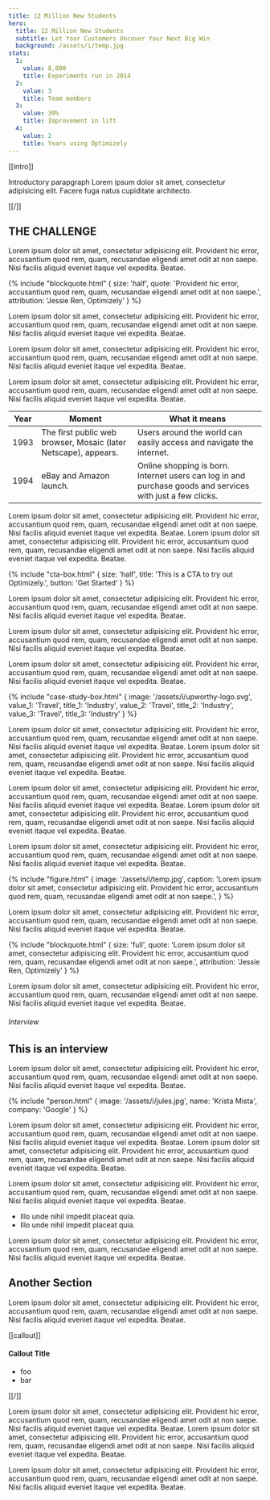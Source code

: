 ```yaml
---
title: 12 Million New Students
hero:
  title: 12 Million New Students
  subtitle: Let Your Customers Uncover Your Next Big Win
  background: /assets/i/temp.jpg
stats:
  1:
    value: 8,000
    title: Experiments run in 2014
  2:
    value: 3
    title: Team members
  3:
    value: 39%
    title: Improvement in lift
  4:
    value: 2
    title: Years using Optimizely
---
```


[[intro]]

Introductory parapgraph Lorem ipsum dolor sit amet, consectetur adipisicing elit. Facere fuga natus cupiditate architecto.

[[/]]

## THE CHALLENGE

Lorem ipsum dolor sit amet, consectetur adipisicing elit. Provident hic error, accusantium quod rem, quam, recusandae eligendi amet odit at non saepe. Nisi facilis aliquid eveniet itaque vel expedita. Beatae.

{% include "blockquote.html"
  {
    size: 'half',
    quote: 'Provident hic error, accusantium quod rem, quam, recusandae eligendi amet odit at non saepe.',
    attribution: 'Jessie Ren, Optimizely'
  }
%}

Lorem ipsum dolor sit amet, consectetur adipisicing elit. Provident hic error, accusantium quod rem, quam, recusandae eligendi amet odit at non saepe. Nisi facilis aliquid eveniet itaque vel expedita. Beatae.

Lorem ipsum dolor sit amet, consectetur adipisicing elit. Provident hic error, accusantium quod rem, quam, recusandae eligendi amet odit at non saepe. Nisi facilis aliquid eveniet itaque vel expedita. Beatae.

Lorem ipsum dolor sit amet, consectetur adipisicing elit. Provident hic error, accusantium quod rem, quam, recusandae eligendi amet odit at non saepe. Nisi facilis aliquid eveniet itaque vel expedita. Beatae.

Year  | Moment | What it means
------------- | ------------- | ----------------
1993  | The first public web browser, Mosaic (later Netscape), appears. | Users around the world can easily access and navigate the internet.
1994  | eBay and Amazon launch. | Online shopping is born. Internet users can log in and purchase goods and services with just a few clicks.


<!-- {% include "video.html"
  {
    api_key: 'NwKq3T25SKMK4fLZopFjww'
  }
%}
 -->

Lorem ipsum dolor sit amet, consectetur adipisicing elit. Provident hic error, accusantium quod rem, quam, recusandae eligendi amet odit at non saepe. Nisi facilis aliquid eveniet itaque vel expedita. Beatae. Lorem ipsum dolor sit amet, consectetur adipisicing elit. Provident hic error, accusantium quod rem, quam, recusandae eligendi amet odit at non saepe. Nisi facilis aliquid eveniet itaque vel expedita. Beatae.

{% include "cta-box.html"
  {
    size: 'half',
    title: 'This is a CTA to try out Optimizely.',
    button: 'Get Started'
  }
%}

Lorem ipsum dolor sit amet, consectetur adipisicing elit. Provident hic error, accusantium quod rem, quam, recusandae eligendi amet odit at non saepe. Nisi facilis aliquid eveniet itaque vel expedita. Beatae.

Lorem ipsum dolor sit amet, consectetur adipisicing elit. Provident hic error, accusantium quod rem, quam, recusandae eligendi amet odit at non saepe. Nisi facilis aliquid eveniet itaque vel expedita. Beatae.

Lorem ipsum dolor sit amet, consectetur adipisicing elit. Provident hic error, accusantium quod rem, quam, recusandae eligendi amet odit at non saepe. Nisi facilis aliquid eveniet itaque vel expedita. Beatae.

{% include "case-study-box.html"
  {
    image: '/assets/i/upworthy-logo.svg',
    value_1: 'Travel',
    title_1: 'Industry',
    value_2: 'Travel',
    title_2: 'Industry',
    value_3: 'Travel',
    title_3: 'Industry'
  }
%}

Lorem ipsum dolor sit amet, consectetur adipisicing elit. Provident hic error, accusantium quod rem, quam, recusandae eligendi amet odit at non saepe. Nisi facilis aliquid eveniet itaque vel expedita. Beatae. Lorem ipsum dolor sit amet, consectetur adipisicing elit. Provident hic error, accusantium quod rem, quam, recusandae eligendi amet odit at non saepe. Nisi facilis aliquid eveniet itaque vel expedita. Beatae.

Lorem ipsum dolor sit amet, consectetur adipisicing elit. Provident hic error, accusantium quod rem, quam, recusandae eligendi amet odit at non saepe. Nisi facilis aliquid eveniet itaque vel expedita. Beatae. Lorem ipsum dolor sit amet, consectetur adipisicing elit. Provident hic error, accusantium quod rem, quam, recusandae eligendi amet odit at non saepe. Nisi facilis aliquid eveniet itaque vel expedita. Beatae.

Lorem ipsum dolor sit amet, consectetur adipisicing elit. Provident hic error, accusantium quod rem, quam, recusandae eligendi amet odit at non saepe. Nisi facilis aliquid eveniet itaque vel expedita. Beatae.

{% include "figure.html"
  {
    image: '/assets/i/temp.jpg',
    caption: 'Lorem ipsum dolor sit amet, consectetur adipisicing elit. Provident hic error, accusantium quod rem, quam, recusandae eligendi amet odit at non saepe.',
  }
%}

Lorem ipsum dolor sit amet, consectetur adipisicing elit. Provident hic error, accusantium quod rem, quam, recusandae eligendi amet odit at non saepe. Nisi facilis aliquid eveniet itaque vel expedita. Beatae.


{% include "blockquote.html"
  {
    size: 'full',
    quote: 'Lorem ipsum dolor sit amet, consectetur adipisicing elit. Provident hic error, accusantium quod rem, quam, recusandae eligendi amet odit at non saepe.',
    attribution: 'Jessie Ren, Optimizely'
  }
%}

Lorem ipsum dolor sit amet, consectetur adipisicing elit. Provident hic error, accusantium quod rem, quam, recusandae eligendi amet odit at non saepe. Nisi facilis aliquid eveniet itaque vel expedita. Beatae.


###### Interview

## This is an interview

Lorem ipsum dolor sit amet, consectetur adipisicing elit. Provident hic error, accusantium quod rem, quam, recusandae eligendi amet odit at non saepe. Nisi facilis aliquid eveniet itaque vel expedita. Beatae.

{% include "person.html"
  {
    image: '/assets/i/jules.jpg',
    name: 'Krista Mista',
    company: 'Google'
  }
%}

Lorem ipsum dolor sit amet, consectetur adipisicing elit. Provident hic error, accusantium quod rem, quam, recusandae
eligendi amet odit at non saepe. Nisi facilis aliquid eveniet itaque vel expedita. Beatae. Lorem ipsum dolor sit amet, consectetur adipisicing elit. Provident hic error, accusantium quod rem, quam, recusandae eligendi amet odit at non saepe. Nisi facilis aliquid eveniet itaque vel expedita. Beatae.

Lorem ipsum dolor sit amet, consectetur adipisicing elit. Provident hic error, accusantium quod rem, quam, recusandae eligendi amet odit at non saepe. Nisi facilis aliquid eveniet itaque vel expedita. Beatae.

- Illo unde nihil impedit placeat quia.
- Illo unde nihil impedit placeat quia.

Lorem ipsum dolor sit amet, consectetur adipisicing elit. Provident hic error, accusantium quod rem, quam, recusandae eligendi amet odit at non saepe. Nisi facilis aliquid eveniet itaque vel expedita. Beatae.


## Another Section

Lorem ipsum dolor sit amet, consectetur adipisicing elit. Provident hic error, accusantium quod rem, quam, recusandae eligendi amet odit at non saepe. Nisi facilis aliquid eveniet itaque vel expedita. Beatae.

[[callout]]

#### Callout Title

- foo
- bar

[[/]]

Lorem ipsum dolor sit amet, consectetur adipisicing elit. Provident hic error, accusantium quod rem, quam, recusandae
eligendi amet odit at non saepe. Nisi facilis aliquid eveniet itaque vel expedita. Beatae. Lorem ipsum dolor sit amet, consectetur adipisicing elit. Provident hic error, accusantium quod rem, quam, recusandae eligendi amet odit at non saepe. Nisi facilis aliquid eveniet itaque vel expedita. Beatae.

Lorem ipsum dolor sit amet, consectetur adipisicing elit. Provident hic error, accusantium quod rem, quam, recusandae eligendi amet odit at non saepe. Nisi facilis aliquid eveniet itaque vel expedita. Beatae.

